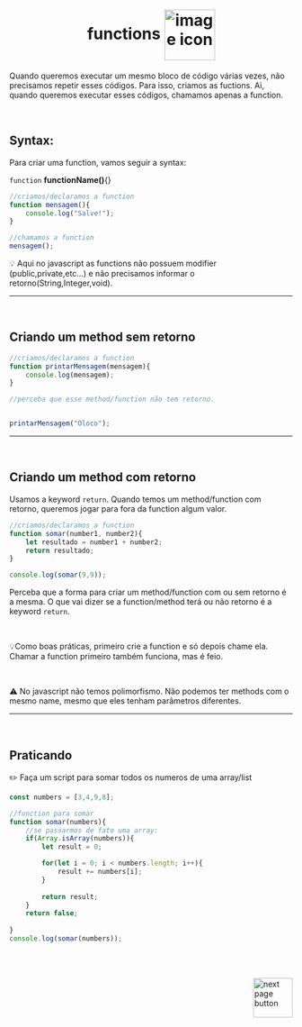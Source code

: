 <h1 align="center">
    functions
    <img src="https://cdn-icons-png.flaticon.com/512/7535/7535580.png" alt="image icon" width="90px" align="center">
</h1>

Quando queremos executar um mesmo bloco de código várias vezes, não precisamos repetir esses códigos. Para isso, criamos as fuctions. Aì, quando queremos executar esses códigos, chamamos apenas a function.

<br>

## Syntax:

Para criar uma function, vamos seguir a syntax:

`function` **functionName()**{}

```js
//criamos/declaramos a function
function mensagem(){
    console.log("Salve!");
}

//chamamos a function
mensagem();
```

💡 Aqui no javascript as functions não possuem modifier (public,private,etc...) e não precisamos informar o retorno(String,Integer,void).


<hr>
<br>

## Criando um method sem retorno
```js
//criamos/declaramos a function
function printarMensagem(mensagem){
    console.log(mensagem);
}   

//perceba que esse method/function não tem retorno.


printarMensagem("Oloco");
```

<hr>
<br>

## Criando um method com retorno

Usamos a keyword `return`. Quando temos um method/function com retorno, queremos jogar para fora da function algum valor.

```js
//criamos/declaramos a function
function somar(number1, number2){
    let resultado = number1 + number2;
    return resultado;
}

console.log(somar(9,9));
```

Perceba que a forma para criar um method/function com ou sem retorno é a mesma. O que vai dizer se a function/method terá ou não retorno é a keyword `return`.

<br>

💡Como boas práticas, primeiro crie a function e só depois chame ela. Chamar a function primeiro também funciona, mas é feio.

<br>

⚠️ No javascript não temos polimorfismo. Não podemos ter methods com o mesmo name, mesmo que eles tenham parâmetros diferentes.

<hr>
<br>

## Praticando
✏️ Faça um script para somar todos os numeros de uma array/list

```js
const numbers = [3,4,9,8];

//function para somar
function somar(numbers){
    //se passarmos de fato uma array:
    if(Array.isArray(numbers)){
        let result = 0;

        for(let i = 0; i < numbers.length; i++){
            result += numbers[i];
        }
    
        return result;
    }
    return false;
    
}
console.log(somar(numbers));
```

<br>
<br>

<!-- next page button -->
[<img src="https://img.icons8.com/?size=512&id=47092&format=png" alt="next page button" width="70px" align="right">](../)